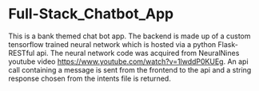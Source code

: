 # Full-Stack_Chatbot_App
This is a bank themed chat bot app. The backend is made up of a custom tensorflow trained neural network which is hosted via a python Flask-RESTful api.
The neural network code was acquired from NeuralNines youtube video https://www.youtube.com/watch?v=1lwddP0KUEg.
An api call containing a message is sent from the frontend to the api and a string response chosen from the intents file is returned.
